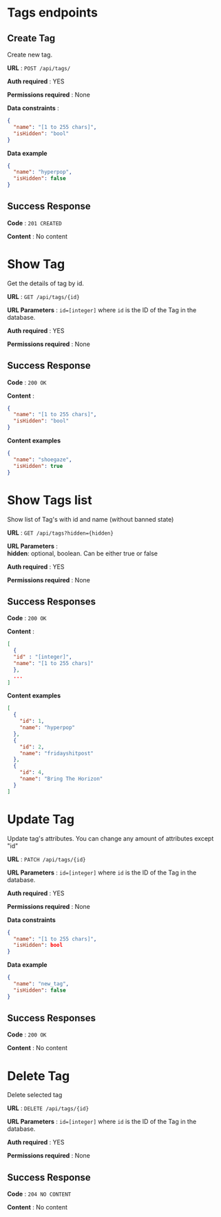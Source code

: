 # Tags endpoints

## Create Tag

Create new tag.

**URL** : `POST /api/tags/`

**Auth required** : YES

**Permissions required** : None

**Data constraints** :

```json
{
  "name": "[1 to 255 chars]",
  "isHidden": "bool"
}
```

**Data example**

```json
{
  "name": "hyperpop",
  "isHidden": false
}
```

## Success Response

**Code** : `201 CREATED`

**Content** : No content

# Show Tag

Get the details of tag by id.

**URL** : `GET /api/tags/{id}`

**URL Parameters** : `id=[integer]` where `id` is the ID of the Tag in the
database.

**Auth required** : YES

**Permissions required** : None

## Success Response

**Code** : `200 OK`

**Content** :

```json
{
  "name": "[1 to 255 chars]",
  "isHidden": "bool"
}
```

**Content examples**

```json
{
  "name": "shoegaze",
  "isHidden": true
}
```

# Show Tags list

Show list of Tag's with id and name (without banned state)

**URL** : `GET /api/tags?hidden={hidden}`

**URL Parameters** :   
    **hidden**: optional, boolean. Can be either true or false

**Auth required** : YES

**Permissions required** : None

## Success Responses

**Code** : `200 OK`

**Content** : 

```json
[
  {
  "id" : "[integer]",
  "name": "[1 to 255 chars]"
  },
  ...
]
```

**Content examples**

```json
[
  {
    "id": 1,
    "name": "hyperpop"
  },
  {
    "id": 2,
    "name": "fridayshitpost"
  },
  {
    "id": 4,
    "name": "Bring The Horizon"
  }
]
```

# Update Tag

Update tag's attributes. You can change any amount of attributes except "id"

**URL** : `PATCH /api/tags/{id}`

**URL Parameters** : `id=[integer]` where `id` is the ID of the Tag in the
database.

**Auth required** : YES

**Permissions required** : None

**Data constraints**

```json
{
  "name": "[1 to 255 chars]",
  "isHidden": bool
}
```

**Data example**

```json
{
  "name": "new_tag",
  "isHidden": false
}
```

## Success Responses

**Code** : `200 OK`

**Content** : No content

# Delete Tag

Delete selected tag

**URL** : `DELETE /api/tags/{id}`

**URL Parameters** : `id=[integer]` where `id` is the ID of the Tag in the
database.

**Auth required** : YES

**Permissions required** : None

## Success Response

**Code** : `204 NO CONTENT`

**Content** : No content



